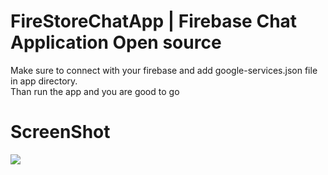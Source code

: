 
# FireStoreChatApp | Firebase Chat Application Open source
Make sure to connect with your firebase and add google-services.json file in app directory.   
Than run the app and you are good to go

# ScreenShot   
![](https://media.giphy.com/media/iI4AhlzQRG6Lke8brj/source.gif)
